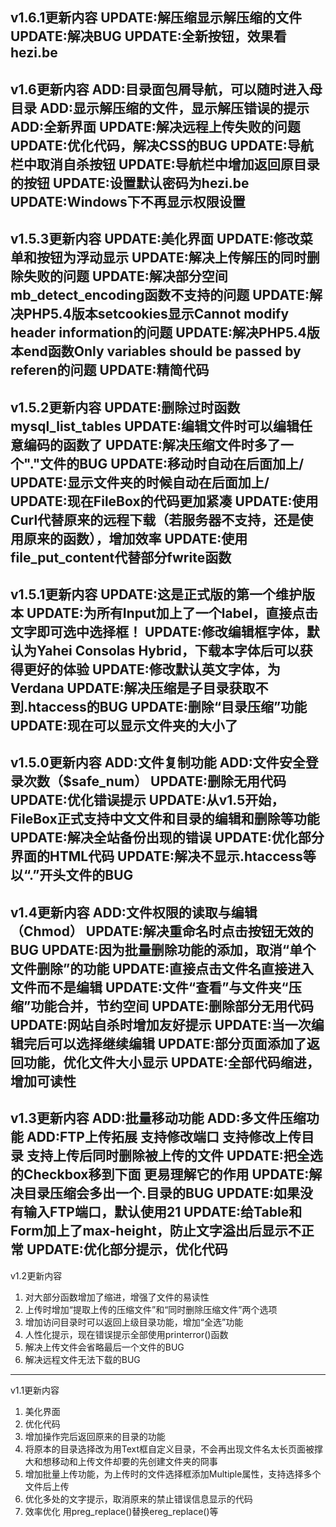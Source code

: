 v1.6.1更新内容
UPDATE:解压缩显示解压缩的文件
UPDATE:解决BUG
UPDATE:全新按钮，效果看hezi.be
----
v1.6更新内容
ADD:目录面包屑导航，可以随时进入母目录
ADD:显示解压缩的文件，显示解压错误的提示
ADD:全新界面
UPDATE:解决远程上传失败的问题
UPDATE:优化代码，解决CSS的BUG
UPDATE:导航栏中取消自杀按钮
UPDATE:导航栏中增加返回原目录的按钮
UPDATE:设置默认密码为hezi.be
UPDATE:Windows下不再显示权限设置
----
v1.5.3更新内容
UPDATE:美化界面
UPDATE:修改菜单和按钮为浮动显示
UPDATE:解决上传解压的同时删除失败的问题
UPDATE:解决部分空间mb_detect_encoding函数不支持的问题
UPDATE:解决PHP5.4版本setcookies显示Cannot modify header information的问题
UPDATE:解决PHP5.4版本end函数Only variables should be passed by referen的问题
UPDATE:精简代码
----
v1.5.2更新内容
UPDATE:删除过时函数mysql_list_tables
UPDATE:编辑文件时可以编辑任意编码的函数了
UPDATE:解决压缩文件时多了一个"."文件的BUG
UPDATE:移动时自动在后面加上/
UPDATE:显示文件夹的时候自动在后面加上/
UPDATE:现在FileBox的代码更加紧凑
UPDATE:使用Curl代替原来的远程下载（若服务器不支持，还是使用原来的函数），增加效率
UPDATE:使用file_put_content代替部分fwrite函数
----
v1.5.1更新内容
UPDATE:这是正式版的第一个维护版本
UPDATE:为所有Input加上了一个label，直接点击文字即可选中选择框！
UPDATE:修改编辑框字体，默认为Yahei Consolas Hybrid，下载本字体后可以获得更好的体验
UPDATE:修改默认英文字体，为Verdana
UPDATE:解决压缩是子目录获取不到.htaccess的BUG
UPDATE:删除“目录压缩”功能
UPDATE:现在可以显示文件夹的大小了
----
v1.5.0更新内容
ADD:文件复制功能
ADD:文件安全登录次数（$safe_num）
UPDATE:删除无用代码
UPDATE:优化错误提示
UPDATE:从v1.5开始，FileBox正式支持中文文件和目录的编辑和删除等功能
UPDATE:解决全站备份出现的错误
UPDATE:优化部分界面的HTML代码
UPDATE:解决不显示.htaccess等以“.”开头文件的BUG
----
v1.4更新内容
ADD:文件权限的读取与编辑（Chmod）
UPDATE:解决重命名时点击按钮无效的BUG
UPDATE:因为批量删除功能的添加，取消“单个文件删除”的功能
UPDATE:直接点击文件名直接进入文件而不是编辑
UPDATE:文件“查看”与文件夹“压缩”功能合并，节约空间
UPDATE:删除部分无用代码
UPDATE:网站自杀时增加友好提示
UPDATE:当一次编辑完后可以选择继续编辑
UPDATE:部分页面添加了返回功能，优化文件大小显示
UPDATE:全部代码缩进，增加可读性
----
v1.3更新内容
ADD:批量移动功能
ADD:多文件压缩功能
ADD:FTP上传拓展 支持修改端口 支持修改上传目录 支持上传后同时删除被上传的文件
UPDATE:把全选的Checkbox移到下面 更易理解它的作用
UPDATE:解决目录压缩会多出一个.目录的BUG
UPDATE:如果没有输入FTP端口，默认使用21
UPDATE:给Table和Form加上了max-height，防止文字溢出后显示不正常
UPDATE:优化部分提示，优化代码
----
v1.2更新内容
1. 对大部分函数增加了缩进，增强了文件的易读性
2. 上传时增加“提取上传的压缩文件”和“同时删除压缩文件”两个选项
3. 增加访问目录时可以返回上级目录功能，增加“全选”功能
4. 人性化提示，现在错误提示全部使用printerror()函数
5. 解决上传文件会省略最后一个文件的BUG
6. 解决远程文件无法下载的BUG
----
v1.1更新内容
1. 美化界面 
2. 优化代码
3. 增加操作完后返回原来的目录的功能
4. 将原本的目录选择改为用Text框自定义目录，不会再出现文件名太长页面被撑大和想移动和上传文件却要的先创建文件夹的冏事
5. 增加批量上传功能，为上传时的文件选择框添加Multiple属性，支持选择多个文件后上传
6. 优化多处的文字提示，取消原来的禁止错误信息显示的代码
7. 效率优化 用preg_replace()替换ereg_replace()等
